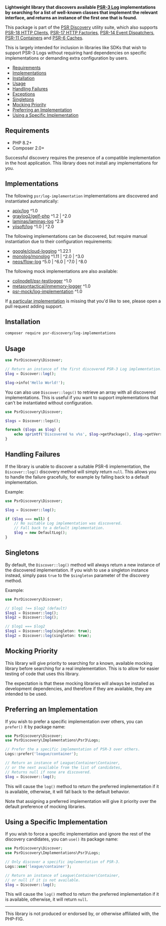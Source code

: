 **Lightweight library that discovers available [PSR-3 Log](https://www.php-fig.org/psr/psr-3/) implementations by searching for a list of well-known classes that implement the relevant interface, and returns an instance of the first one that is found.**

This package is part of the [PSR Discovery](https://github.com/psr-discovery) utility suite, which also supports [PSR-18 HTTP Clients](https://github.com/psr-discovery/http-client-implementations), [PSR-17 HTTP Factories](https://github.com/psr-discovery/http-factory-implementations), [PSR-14 Event Dispatchers](https://github.com/psr-discovery/event-dispatcher-implementations), [PSR-11 Containers](https://github.com/psr-discovery/container-implementations) and [PSR-6 Caches](https://github.com/psr-discovery/cache-implementations).

This is largely intended for inclusion in libraries like SDKs that wish to support PSR-3 Logs without requiring hard dependencies on specific implementations or demanding extra configuration by users.

-   [Requirements](#requirements)
-   [Implementations](#implementations)
-   [Installation](#installation)
-   [Usage](#usage)
-   [Handling Failures](#handling-failures)
-   [Exceptions](#exceptions)
-   [Singletons](#singletons)
-   [Mocking Priority](#mocking-priority)
-   [Preferring an Implementation](#preferring-an-implementation)
-   [Using a Specific Implementation](#using-a-specific-implementation)

## Requirements

-   PHP 8.2+
-   Composer 2.0+

Successful discovery requires the presence of a compatible implementation in the host application. This library does not install any implementations for you.

## Implementations

The following `psr/log-implementation` implementations are discovered and instantiated automatically:

-   [apix/log](https://github.com/laminas/laminas-log) ^1.0
-   [graylog2/gelf-php](https://github.com/bzikarsky/gelf-php) ^1.2 | ^2.0
-   [laminas/laminas-log](https://github.com/laminas/laminas-log) ^2.9
-   [yiisoft/log](https://github.com/yiisoft/log) ^1.0 | ^2.0

The following implementations can be discovered, but require manual instantiation due to their configuration requirements:

-   [google/cloud-logging](https://github.com/googleapis/google-cloud-php-logging) ^1.22.1
-   [monolog/monolog](https://github.com/Seldaek/monolog) ^1.11 | ^2.0 | ^3.0
-   [neos/flow-log](https://github.com/neos/flow-log) ^5.0 | ^6.0 | ^7.0 | ^8.0

The following mock implementations are also available:

-   [colinodell/psr-testlogger](https://github.com/colinodell/psr-testlogger) ^1.0
-   [metasyntactical/inmemory-logger](https://github.com/MetaSyntactical/inmemory-logger) ^1.0
-   [psr-mock/log-implementation](https://github.com/psr-mock/log-implementation) ^1.0

If [a particular implementation](https://packagist.org/providers/psr/log-implementation) is missing that you'd like to see, please open a pull request adding support.

## Installation

```bash
composer require psr-discovery/log-implementations
```

## Usage

```php
use PsrDiscovery\Discover;

// Return an instance of the first discovered PSR-3 Log implementation.
$log = Discover::log();

$log->info('Hello World!');
```

You can also use `Discover::logs()` to retrieve an array with all discovered implementations. This is useful if you want to support implementations that can't be instantiated without configuration.

```php
use PsrDiscovery\Discover;

$logs = Discover::logs();

foreach ($logs as $log) {
    echo sprintf('Discovered %s v%s', $log->getPackage(), $log->getVersion());
}
```

## Handling Failures

If the library is unable to discover a suitable PSR-6 implementation, the `Discover::log()` discovery method will simply return `null`. This allows you to handle the failure gracefully, for example by falling back to a default implementation.

Example:

```php
use PsrDiscovery\Discover;

$log = Discover::log();

if ($log === null) {
    // No suitable Log implementation was discovered.
    // Fall back to a default implementation.
    $log = new DefaultLog();
}
```

## Singletons

By default, the `Discover::log()` method will always return a new instance of the discovered implementation. If you wish to use a singleton instance instead, simply pass `true` to the `$singleton` parameter of the discovery method.

Example:

```php
use PsrDiscovery\Discover;

// $log1 !== $log2 (default)
$log1 = Discover::log();
$log2 = Discover::log();

// $log1 === $log2
$log1 = Discover::log(singleton: true);
$log2 = Discover::log(singleton: true);
```

## Mocking Priority

This library will give priority to searching for a known, available mocking library before searching for a real implementation. This is to allow for easier testing of code that uses this library.

The expectation is that these mocking libraries will always be installed as development dependencies, and therefore if they are available, they are intended to be used.

## Preferring an Implementation

If you wish to prefer a specific implementation over others, you can `prefer()` it by package name:

```php
use PsrDiscovery\Discover;
use PsrDiscovery\Implementations\Psr3\Logs;

// Prefer the a specific implementation of PSR-3 over others.
Logs::prefer('league/container');

// Return an instance of League\Container\Container,
// or the next available from the list of candidates,
// Returns null if none are discovered.
$log = Discover::log();
```

This will cause the `log()` method to return the preferred implementation if it is available, otherwise, it will fall back to the default behavior.

Note that assigning a preferred implementation will give it priority over the default preference of mocking libraries.

## Using a Specific Implementation

If you wish to force a specific implementation and ignore the rest of the discovery candidates, you can `use()` its package name:

```php
use PsrDiscovery\Discover;
use PsrDiscovery\Implementations\Psr3\Logs;

// Only discover a specific implementation of PSR-3.
Logs::use('league/container');

// Return an instance of League\Container\Container,
// or null if it is not available.
$log = Discover::log();
```

This will cause the `log()` method to return the preferred implementation if it is available, otherwise, it will return `null`.

---

This library is not produced or endorsed by, or otherwise affiliated with, the PHP-FIG.
